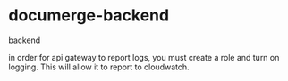 # documerge-backend
backend

in order for api gateway to report logs, you must create a role and turn on logging. This will allow it to report to cloudwatch.
